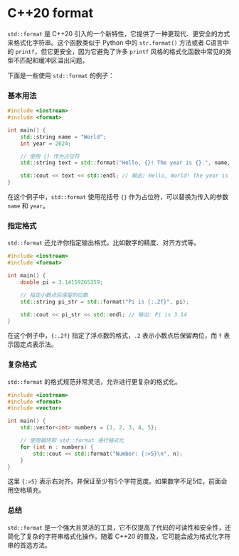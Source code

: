 # C++20 format

`std::format` 是 C++20 引入的一个新特性，它提供了一种更现代、更安全的方式来格式化字符串。这个函数类似于 Python 中的 `str.format()` 方法或者 C语言中的 `printf`，但它更安全，因为它避免了许多 `printf` 风格的格式化函数中常见的类型不匹配和缓冲区溢出问题。

下面是一些使用 `std::format` 的例子：

### 基本用法

```cpp
#include <iostream>
#include <format>

int main() {
    std::string name = "World";
    int year = 2024;

    // 使用 {} 作为占位符
    std::string text = std::format("Hello, {}! The year is {}.", name, year);

    std::cout << text << std::endl; // 输出: Hello, World! The year is 2024.
}
```

在这个例子中，`std::format` 使用花括号 `{}` 作为占位符，可以替换为传入的参数 `name` 和 `year`。

### 指定格式

`std::format` 还允许你指定输出格式，比如数字的精度、对齐方式等。

```cpp
#include <iostream>
#include <format>

int main() {
    double pi = 3.14159265359;

    // 指定小数点后保留的位数
    std::string pi_str = std::format("Pi is {:.2f}", pi);

    std::cout << pi_str << std::endl; // 输出: Pi is 3.14
}
```

在这个例子中，`{:.2f}` 指定了浮点数的格式，`.2` 表示小数点后保留两位，而 `f` 表示固定点表示法。

### 复杂格式

`std::format` 的格式规范非常灵活，允许进行更复杂的格式化。

```cpp
#include <iostream>
#include <format>
#include <vector>

int main() {
    std::vector<int> numbers = {1, 2, 3, 4, 5};

    // 使用循环和 std::format 进行格式化
    for (int n : numbers) {
        std::cout << std::format("Number: {:>5}\n", n);
    }
}
```

这里 `{:>5}` 表示右对齐，并保证至少有5个字符宽度。如果数字不足5位，前面会用空格填充。

### 总结

`std::format` 是一个强大且灵活的工具，它不仅提高了代码的可读性和安全性，还简化了复杂的字符串格式化操作。随着 C++20 的普及，它可能会成为格式化字符串的首选方法。